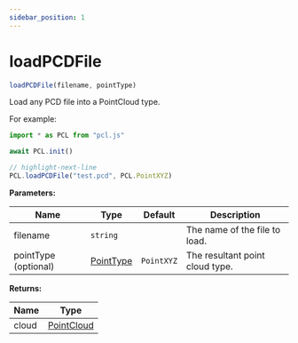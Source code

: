 ```yaml
---
sidebar_position: 1
---
```


# loadPCDFile

```ts
loadPCDFile(filename, pointType)
```

Load any PCD file into a PointCloud type.

For example:

```ts
import * as PCL from "pcl.js"

await PCL.init()

// highlight-next-line
PCL.loadPCDFile("test.pcd", PCL.PointXYZ)
```

**Parameters:**

| Name                 | Type        | Default    | Description                     |
| -------------------- | ----------- | ---------- | ------------------------------- |
| filename             | `string`    |            | The name of the file to load.   |
| pointType (optional) | [PointType](/docs/api/basic-structures#pointtype) | `PointXYZ` | The resultant point cloud type. |

**Returns:**

| Name  | Type                                     |
| ----- | ---------------------------------------- |
| cloud | [PointCloud](/docs/api/basic-structures#pointcloud) |
